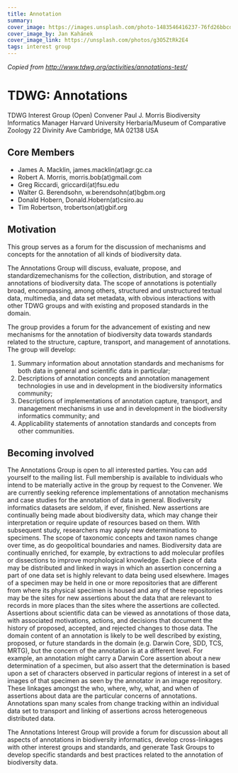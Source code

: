 ```yaml
---
title: Annotation
summary: 
cover_image: https://images.unsplash.com/photo-1483546416237-76fd26bbcdd1
cover_image_by: Jan Kahánek
cover_image_link: https://unsplash.com/photos/g3O5ZtRk2E4
tags: interest group
---
```


_Copied from <http://www.tdwg.org/activities/annotations-test/>_

# TDWG: Annotations

TDWG Interest Group (Open) Convener Paul J. Morris
Biodiversity Informatics Manager Harvard University Herbaria/Museum of Comparative Zoology
22 Divinity Ave Cambridge, MA 02138 USA

## Core Members

* James A. Macklin, james.macklin(at)agr.gc.ca
* Robert A. Morris, morris.bob(at)gmail.com
* Greg Riccardi, griccardi(at)fsu.edu
* Walter G. Berendsohn, w.berendsohn(at)bgbm.org
* Donald Hobern, Donald.Hobern(at)csiro.au
* Tim Robertson, trobertson(at)gbif.org

## Motivation

This group serves as a forum for the discussion of mechanisms and concepts for the annotation of all kinds of biodiversity data.

The Annotations Group will discuss, evaluate, propose, and standardizemechanisms for the collection, distribution, and storage of annotations of biodiversity data. The scope of annotations is potentially broad, encompassing, among others, structured and unstructured textual data, multimedia, and data set metadata, with obvious interactions with other TDWG groups and with existing and proposed standards in the domain.

The group provides a forum for the advancement of existing and new mechanisms for the annotation of biodiversity data towards standards related to the structure, capture, transport, and management of annotations. The group will develop:

1. Summary information about annotation standards and mechanisms for both data in general and scientific data in particular;
2. Descriptions of annotation concepts and annotation management technologies in use and in development in the biodiversity informatics community;
3. Descriptions of implementations of annotation capture, transport, and management mechanisms in use and in development in the biodiversity informatics community; and
4. Applicability statements of annotation standards and concepts from other communities.

## Becoming involved

The Annotations Group is open to all interested parties. You can add yourself to the mailing list. Full membership is available to individuals who intend to be materially active in the group by request to the Convener. We are currently seeking reference implementations of annotation mechanisms and case studies for the annotation of data in general. Biodiversity informatics datasets are seldom, if ever, finished. New assertions are continually being made about biodiversity data, which may change their interpretation or require update of resources based on them. With subsequent study, researchers may apply new determinations to specimens. The scope of taxonomic concepts and taxon names change over time, as do geopolitical boundaries and names. Biodiversity data are continually enriched, for example, by extractions to add molecular profiles or dissections to improve morphological knowledge. Each piece of data may be distributed and linked in ways in which an assertion concerning a part of one data set is highly relevant to data being used elsewhere. Images of a specimen may be held in one or more repositories that are different from where its physical specimen is housed and any of these repositories may be the sites for new assertions about the data that are relevant to records in more places than the sites where the assertions are collected. Assertions about scientific data can be viewed as annotations of those data, with associated motivations, actions, and decisions that document the history of proposed, accepted, and rejected changes to those data. The domain content of an annotation is likely to be well described by existing, proposed, or future standards in the domain (e.g. Darwin Core, SDD, TCS, MRTG), but the concern of the annotation is at a different level. For example, an annotation might carry a Darwin Core assertion about a new determination of a specimen, but also assert that the determination is based upon a set of characters observed in particular regions of interest in a set of images of that specimen as seen by the annotator in an image repository. These linkages amongst the who, where, why, what, and when of assertions about data are the particular concerns of annotations. Annotations span many scales from change tracking within an individual data set to transport and linking of assertions across heterogeneous distributed data.

The Annotations Interest Group will provide a forum for discussion about all aspects of annotations in biodiversity informatics, develop cross-linkages with other interest groups and standards, and generate Task Groups to develop specific standards and best practices related to the annotation of biodiversity data.
